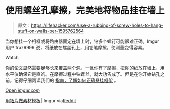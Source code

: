 # 使用螺丝孔摩擦，完美地将物品挂在墙上

> 原文：<https://lifehacker.com/use-a-rubbing-of-screw-holes-to-hang-stuff-on-walls-per-1595762564>

当你想挂一个相框或将路由器固定在墙上时，钻多个螺钉可能很难正确。Imgur 用户 fraz9999 说，将纸放在螺丝孔上，用铅笔摩擦，使测量变得容易。

Watch

你的论文显然需要足够长来覆盖两个洞。一旦你有了摩擦，把你的纸放在墙上，用水平仪确保它是直的。在摩擦过程中钻螺丝，就大功告成了。但是在你开始钻孔之前，记得仔细阅读我们的 [指南，了解如何正确悬挂框架](https://lifehacker.com/how-to-hang-pictures-without-destroying-your-walls-5829198) 。

[Open *imgur.com*](http://imgur.com/a/B7rL1/embed)

[用拓片做素材模板](http://imgur.com/a/B7rL1)| Imgur via[Reddit](http://www.reddit.com/r/lifehacks/comments/28zzmj/lifehack_use_a_rubbing_to_make_a_template_for/)